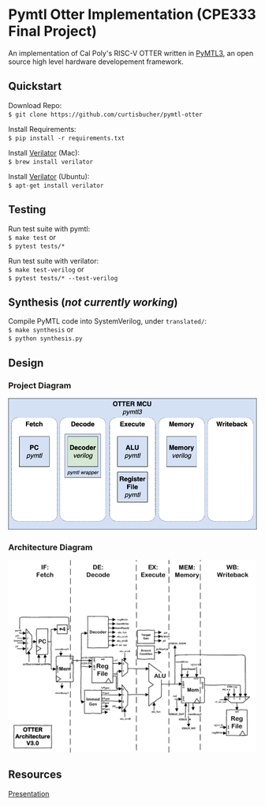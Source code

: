 # Pymtl Otter Implementation (CPE333 Final Project)
An implementation of Cal Poly's RISC-V OTTER written in [PyMTL3](https://github.com/pymtl/pymtl3), an open source high level hardware developement framework.

## Quickstart
Download Repo: \
`$ git clone https://github.com/curtisbucher/pymtl-otter`

Install Requirements: \
`$ pip install -r requirements.txt`

Install [Verilator](https://www.veripool.org/verilator/) (Mac): \
`$ brew install verilator`

Install [Verilator](https://www.veripool.org/verilator/) (Ubuntu): \
`$ apt-get install verilator`

## Testing
Run test suite with pymtl: \
`$ make test` or \
`$ pytest tests/*`

Run test suite with verilator: \
`$ make test-verilog` or \
`$ pytest tests/* --test-verilog`

## Synthesis (*not currently working*)
Compile PyMTL code into SystemVerilog, under `translated/`: \
`$ make synthesis` or \
`$ python synthesis.py`

## Design
### Project Diagram
![Diagram](https://raw.githubusercontent.com/curtisbucher/pymtl-otter/main/docs/FinalProjectDiagram.png)
### Architecture Diagram
![Diagram](https://raw.githubusercontent.com/curtisbucher/pymtl-otter/main/docs/Pipelined%20Arch%20Diagram.png)

## Resources
[Presentation](https://github.com/curtisbucher/pymtl-otter/raw/main/docs/FinalProjectPresentation.pdf)
